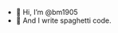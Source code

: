 - 👋 Hi, I’m @bm1905
- 👀 And I write spaghetti code.

<!---
bm1905/bm1905 is a ✨ special ✨ repository because its `README.md` (this file) appears on your GitHub profile.
You can click the Preview link to take a look at your changes.
--->
